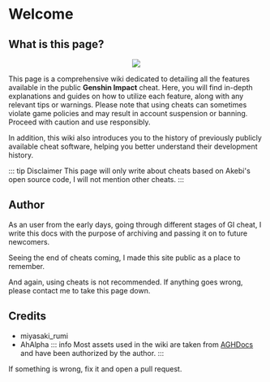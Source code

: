 # Welcome

## What is this page?

<p align=center style="margin: 3rem 0 width: 10%">
  <img src="/logo.jpg" />
</p>

This page is a comprehensive wiki dedicated to detailing all the features available in the public **Genshin Impact** cheat. Here, you will find in-depth explanations and guides on how to utilize each feature, along with any relevant tips or warnings. Please note that using cheats can sometimes violate game policies and may result in account suspension or banning. Proceed with caution and use responsibly.

In addition, this wiki also introduces you to the history of previously publicly available cheat software, helping you better understand their development history.

::: tip Disclaimer
This page will only write about cheats based on Akebi's open source code, I will not mention other cheats.
:::

## Author
As an user from the early days, going through different stages of GI cheat, I write this docs with the purpose of archiving and passing it on to future newcomers.

Seeing the end of cheats coming, I made this site public as a place to remember.

And again, using cheats is not recommended. If anything goes wrong, please contact me to take this page down.

## Credits
- miyasaki_rumi
- AhAlpha
::: info
Most assets used in the wiki are taken from [AGHDocs](https://ahalpha.github.io/Anime_Game_Ha-k_Docs/) and have been authorized by the author.
:::

If something is wrong, fix it and open a pull request.
